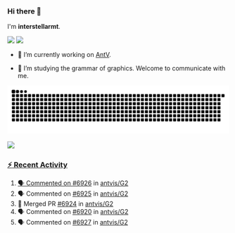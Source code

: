### Hi there 👋

I'm **interstellarmt**.

[![](https://img.shields.io/endpoint?url=https://awards.antv.vision/interstellarmt-g2-contributor.json)](https://github.com/antvis/g2)
[![](https://img.shields.io/endpoint?url=https://awards.antv.vision/interstellarmt-gpt-vis-contributor.json)](https://github.com/antvis/gpt-vis)

- 🔭 I’m currently working on [AntV](https://github.com/antvis).

- 📖 I’m studying the grammar of graphics. Welcome to communicate with me.

![](https://raw.githubusercontent.com/interstellarmt/interstellarmt/refs/heads/output/github-contribution-grid-snake.svg)
<div>
  <a href="https://github.com/interstellarmt">
  <img height="180em" src="https://github-readme-stats-eight-theta.vercel.app/api?username=interstellarmt&show_icons=true&include_all_commits=true&count_private=true&theme=tokyonight"/>
</div>
    
### :zap: Recent Activity

<!--START_SECTION:activity-->
1. 🗣 Commented on [#6926](https://github.com/antvis/G2/pull/6926#issuecomment-2909537992) in [antvis/G2](https://github.com/antvis/G2)
2. 🗣 Commented on [#6925](https://github.com/antvis/G2/pull/6925#issuecomment-2909520837) in [antvis/G2](https://github.com/antvis/G2)
3. 🎉 Merged PR [#6924](https://github.com/antvis/G2/pull/6924) in [antvis/G2](https://github.com/antvis/G2)
4. 🗣 Commented on [#6920](https://github.com/antvis/G2/issues/6920#issuecomment-2908880950) in [antvis/G2](https://github.com/antvis/G2)
5. 🗣 Commented on [#6927](https://github.com/antvis/G2/pull/6927#issuecomment-2908873422) in [antvis/G2](https://github.com/antvis/G2)
<!--END_SECTION:activity-->

